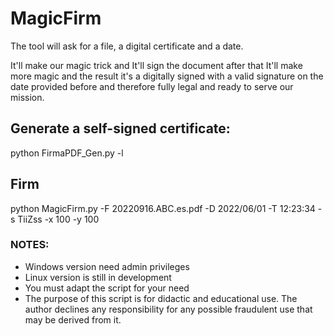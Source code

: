 # MagicFirm

The tool will ask for a file, a digital certificate and a date.

It'll make our magic trick and It'll sign the document after that It'll make more magic and the result it's a digitally signed with a valid signature on the date provided before and therefore fully legal and ready to serve our mission.

## Generate a self-signed certificate: 

python FirmaPDF_Gen.py -l

## Firm
python MagicFirm.py -F 20220916.ABC.es.pdf -D 2022/06/01 -T 12:23:34 -s TiiZss -x 100 -y 100

### NOTES:
- Windows version need admin privileges
- Linux version is still in development
- You must adapt the script for your need
- The purpose of this script is for didactic and educational use. The author declines any responsibility for any possible fraudulent use that may be derived from it.
